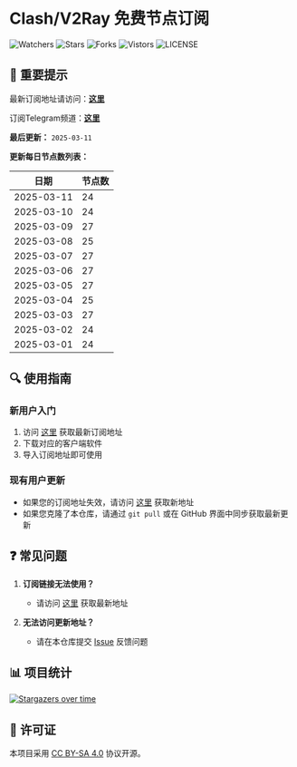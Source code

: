 # Clash/V2Ray 免费节点订阅

![Watchers](https://img.shields.io/github/watchers/openrunner/clash-freenode) ![Stars](https://img.shields.io/github/stars/openrunner/clash-freenode) ![Forks](https://img.shields.io/github/forks/openrunner/clash-freenode) ![Vistors](https://visitor-badge.laobi.icu/badge?page_id=openrunner.clash-freenode) ![LICENSE](https://img.shields.io/badge/license-CC%20BY--SA%204.0-green.svg)

## 📢 重要提示

最新订阅地址请访问：[**这里**](https://free.datiya.com/)

订阅Telegram频道：[**这里**](https://t.me/freenodedaily)

**最后更新：** `2025-03-11`

**更新每日节点数列表：**

| 日期 | 节点数 |
| ---- | ---- |
| 2025-03-11 | 24 |
| 2025-03-10 | 24 |
| 2025-03-09 | 27 |
| 2025-03-08 | 25 |
| 2025-03-07 | 27 |
| 2025-03-06 | 27 |
| 2025-03-05 | 27 |
| 2025-03-04 | 25 |
| 2025-03-03 | 27 |
| 2025-03-02 | 24 |
| 2025-03-01 | 24 |


## 🔍 使用指南

### 新用户入门
1. 访问 [这里](https://free.datiya.com/) 获取最新订阅地址
2. 下载对应的客户端软件
3. 导入订阅地址即可使用

### 现有用户更新
- 如果您的订阅地址失效，请访问 [这里](https://free.datiya.com/) 获取新地址
- 如果您克隆了本仓库，请通过 `git pull` 或在 GitHub 界面中同步获取最新更新

## ❓ 常见问题

1. **订阅链接无法使用？**
   - 请访问 [这里](https://free.datiya.com/) 获取最新地址

2. **无法访问更新地址？**
   - 请在本仓库提交 [Issue](https://github.com/openrunner/clash-freenode/issues) 反馈问题

## 📊 项目统计

[![Stargazers over time](https://starchart.cc/openrunner/clash-freenode.svg)](https://starchart.cc/openrunner/clash-freenode)

## 📜 许可证

本项目采用 [CC BY-SA 4.0](https://creativecommons.org/licenses/by-sa/4.0/) 协议开源。
